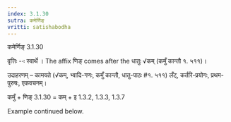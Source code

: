 ```yaml
---
index: 3.1.30
sutra: कमेर्णिङ्
vritti: satishabodha
---
```



 कमेर्णिङ् 3.1.30 


वृत्तिः --ः स्‍वार्थे । The affix णिङ् comes after the धातुः √कम् (कमुँ कान्तौ १. ५११)। 


उदाहरणम् – कामयते (√कम्, भ्वादि-गणः, कमुँ कान्तौ, धातु-पाठः #१. ५११) लँट्, कर्तरि-प्रयोगः, प्रथम-पुरुषः, एकवचनम्। 


कमुँ + णिङ् 3.1.30 = कम् + इ 1.3.2, 1.3.3, 1.3.7 


Example continued below. 


